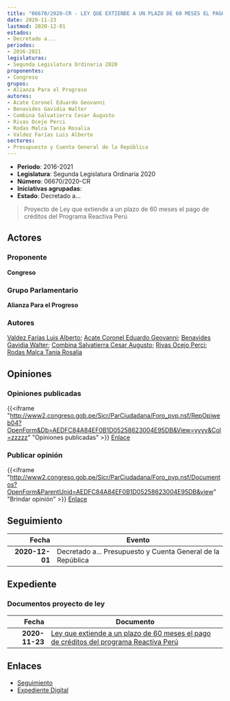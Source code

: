 ```yaml
---
title: "06670/2020-CR - LEY QUE EXTIENDE A UN PLAZO DE 60 MESES EL PAGO DE CRÉDITOS DEL PROGRAMA REACTIVA PERÚ"
date: 2020-11-23
lastmod: 2020-12-01
estados:
- Decretado a...
periodos:
- 2016-2021
legislaturas:
- Segunda Legislatura Ordinaria 2020
proponentes:
- Congreso
grupos:
- Alianza Para el Progreso
autores:
- Acate Coronel Eduardo Geovanni
- Benavides Gavidia Walter
- Combina Salvatierra Cesar Augusto
- Rivas Ocejo Perci
- Rodas Malca Tania Rosalia
- Valdez Farías Luis Alberto
sectores:
- Presupuesto y Cuenta General de la República
---
```

- **Periodo**: 2016-2021
- **Legislatura**: Segunda Legislatura Ordinaria 2020
- **Número**: 06670/2020-CR
- **Iniciativas agrupadas**: 
- **Estado**: Decretado a...

> Proyecto de Ley que extiende a un plazo de 60 meses el pago de créditos del Programa Reactiva Perú


## Actores

### Proponente

**Congreso**

### Grupo Parlamentario

**Alianza Para el Progreso**

### Autores

[Valdez Farías Luis Alberto](mailto:mailto:lvaldez@congreso.gob.pe); [Acate Coronel Eduardo Geovanni](mailto:mailto:eacate@congreso.gob.pe); [Benavides Gavidia Walter](mailto:mailto:wbenavides@congreso.gob.pe); [Combina Salvatierra Cesar Augusto](mailto:mailto:ccombina@congreso.gob.pe); [Rivas Ocejo Perci](mailto:mailto:privas@congreso.gob.pe); [Rodas Malca Tania Rosalia](mailto:mailto:trodas@congreso.gob.pe)

## Opiniones

### Opiniones publicadas

{{<iframe "http://www2.congreso.gob.pe/Sicr/ParCiudadana/Foro_pvp.nsf/RepOpiweb04?OpenForm&Db=AEDFC84A84EF0B1D05258623004E95DB&View=yyyy&Col=zzzzz" "Opiniones publicadas" >}}
[Enlace](http://www2.congreso.gob.pe/Sicr/ParCiudadana/Foro_pvp.nsf/RepOpiweb04?OpenForm&Db=AEDFC84A84EF0B1D05258623004E95DB&View=yyyy&Col=zzzzz)

### Publicar opinión

{{<iframe "http://www2.congreso.gob.pe/Sicr/ParCiudadana/Foro_pvp.nsf/Documentos?OpenForm&ParentUnid=AEDFC84A84EF0B1D05258623004E95DB&view" "Brindar opinión" >}}
[Enlace](http://www2.congreso.gob.pe/Sicr/ParCiudadana/Foro_pvp.nsf/Documentos?OpenForm&ParentUnid=AEDFC84A84EF0B1D05258623004E95DB&view)


## Seguimiento

| Fecha | Evento |
|------:|--------|
| **2020-12-01** | Decretado a... Presupuesto y Cuenta General de la República |

## Expediente

### Documentos proyecto de ley

| Fecha | Documento |
|------:|-----------|
| **2020-11-23** | [Ley que extiende a un plazo de 60 meses el pago de créditos del programa Reactiva Perú](https://leyes.congreso.gob.pe/Documentos/2016_2021/Proyectos_de_Ley_y_de_Resoluciones_Legislativas/PL06670-20201123.pdf) |

## Enlaces

- [Seguimiento](http://www2.congreso.gob.pe/Sicr/TraDocEstProc/CLProLey2016.nsf/f7fff46988ca05b1052578e100829cc7/7a2fca7ae1cfa115052586290065c16b?OpenDocument)
- [Expediente Digital](http://www2.congreso.gob.pe/Sicr/TraDocEstProc/Expvirt_2011.nsf/visbusqptramdoc1621/06670?opendocument)


